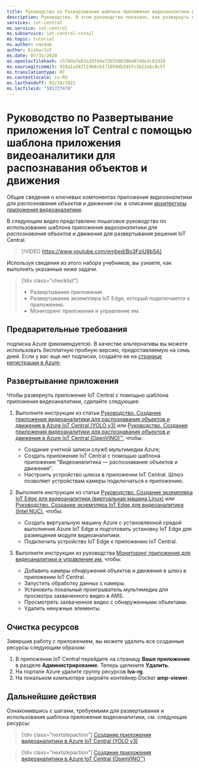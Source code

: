 ```yaml
---
title: Руководство по Развертывание шаблона приложения видеоаналитики для распознавания объектов и движения (Azure IoT Central)
description: Руководство. В этом руководстве показано, как развернуть приложение Azure IoT Central с помощью шаблона приложения видеоаналитики для распознавания объектов и движения.
services: iot-central
ms.service: iot-central
ms.subservice: iot-central-retail
ms.topic: tutorial
ms.author: nandab
author: KishorIoT
ms.date: 07/31/2020
ms.openlocfilehash: c578da7e83a39f84e72b550038bd87dde3c61d28
ms.sourcegitcommit: 910a1a38711966cb171050db245fc3b22abc8c5f
ms.translationtype: HT
ms.contentlocale: ru-RU
ms.lasthandoff: 03/20/2021
ms.locfileid: "101727470"
---
```

# <a name="tutorial-how-to-deploy-an-iot-central-application-using-the-video-analytics---object-and-motion-detection-application-template"></a>Руководство по Развертывание приложения IoT Central с помощью шаблона приложения видеоаналитики для распознавания объектов и движения

Общие сведения о ключевых компонентах приложения *видеоаналитики для распознавания объектов и движения* см. в описании [архитектуры приложения видеоаналитики](architecture-video-analytics.md).

В следующем видео представлено пошаговое руководство по использованию шаблона приложения _видеоаналитики для распознавания объектов и движения_ для развертывания решения IoT Central.

> [!VIDEO https://www.youtube.com/embed/Bo3FziU9bSA]

Используя сведения из этого набора учебников, вы узнаете, как выполнять указанные ниже задачи.

> [!div class="checklist"]
> * Развертывание приложения
> * Развертывание экземпляра IoT Edge, который подключается к приложению.
> * Мониторинг приложения и управление им.

## <a name="prerequisites"></a>Предварительные требования

подписка Azure (рекомендуется). В качестве альтернативы вы можете использовать бесплатную пробную версию, предоставляемую на семь дней. Если у вас еще нет подписки, создайте ее на [странице регистрации в Azure](https://aka.ms/createazuresubscription);

## <a name="deploy-the-application"></a>Развертывание приложения

Чтобы развернуть приложение IoT Central с помощью шаблона приложения видеоаналитики, сделайте следующее:

1. Выполните инструкции из статьи [Руководство. Создание приложения видеоаналитики для распознавания объектов и движения в Azure IoT Central (YOLO v3)](tutorial-video-analytics-create-app-yolo-v3.md) или [Руководство. Создание приложения видеоаналитики для распознавания объектов и движения в Azure IoT Central (OpenVINO)&trade;](tutorial-video-analytics-create-app-openvino.md), чтобы:
    - Создание учетной записи служб мультимедиа Azure;
    - Создать приложение IoT Central с помощью шаблона приложения "Видеоаналитика — распознавание объектов и движения".
    - Настроить устройство шлюза в приложении IoT Central. Шлюз позволяет устройствам камеры подключаться к приложению.

1. Выполните инструкции из статьи [Руководство. Создание экземпляра IoT Edge для видеоаналитики (виртуальная машина Linux)](tutorial-video-analytics-iot-edge-vm.md) или [Руководство. Создание экземпляра IoT Edge для видеоаналитики (Intel NUC)](tutorial-video-analytics-iot-edge-nuc.md), чтобы:
    - Создать виртуальную машину Azure с установленной средой выполнения Azure IoT Edge и подготовить установку IoT Edge для размещения модуля видеоаналитики.
    - Подключить устройство IoT Edge к приложению IoT Central.

1. Выполните инструкции из руководства [Мониторинг приложения для видеоаналитики и управление им](tutorial-video-analytics-manage.md), чтобы:
    - Добавить камеры обнаружения объектов и движения в шлюз в приложении IoT Central.
    - Запустить обработку данных с камеры.
    - Установить локальный проигрыватель мультимедиа для просмотра захваченного видео в AMS.
    - Просмотреть захваченное видео с обнаруженными объектами.
    - Удалить ненужные элементы.

## <a name="clean-up-resources"></a>Очистка ресурсов

Завершив работу с приложением, вы можете удалить все созданные ресурсы следующим образом:

1. В приложении IoT Central перейдите на страницу **Ваше приложение** в разделе **Администрирование**. Теперь щелкните **Удалить**.
1. На портале Azure удалите группу ресурсов **lva-rg**.
1. На локальном компьютере закройте контейнер Docker **amp-viewer**.

## <a name="next-steps"></a>Дальнейшие действия

Ознакомившись с шагами, требуемыми для развертывания и использования шаблона приложения видеоаналитики, см. следующие ресурсы:

> [!div class="nextstepaction"]
> [Создание приложения видеоаналитики в Azure IoT Central (YOLO v3)](tutorial-video-analytics-create-app-yolo-v3.md)

> [!div class="nextstepaction"]
> [Создание приложения видеоаналитики в Azure IoT Central (OpenVINO&trade;)](tutorial-video-analytics-create-app-openvino.md)